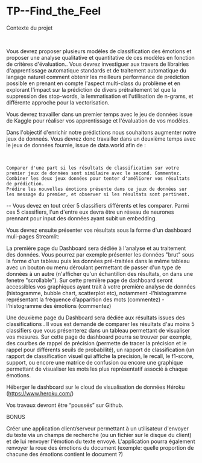 # TP--Find_the_Feel

Contexte du projet

​

Vous devrez proposer plusieurs modèles de classification des émotions et proposer une analyse qualitative et quantitative de ces modèles en fonction de critères d'évaluation.. Vous devrez investiguer aux travers de librairies d'apprentissage automatique standards et de traitement automatique du langage naturel comment obtenir les meilleurs performance de prédiction possible en prenant en compte l'aspect multi-class du problème et en explorant l'impact sur la prédiction de divers prétraitement tel que la suppression des stop-words, la lemmatisation et l'utilisation de n-grams, et différente approche pour la vectorisation.

Vous devrez travailler dans un premier temps avec le jeu de données issue de Kaggle pour réaliser vos apprentissage et l'évaluation de vos modèles.

Dans l'objectif d'enrichir notre prédictions nous souhaitons augmenter notre jeux de donneés. Vous devrez donc travailler dans un deuxième temps avec le jeux de données fournie, issue de data.world afin de :

​

    Comparer d'une part si les résultats de classification sur votre premier jeux de données sont similaire avec le second. Commentez.
    Combiner les deux jeux données pour tenter d'améliorer vos résultats de prédiction.
    Prédire les nouvelles émotions présente dans ce jeux de données sur les message du premier, et observer si les résultats sont pertinent.

-- Vous devez en tout créer 5 classifiers différents et les comparer. Parmi ces 5 classifiers, l'un d'entre eux devra être un réseau de neurones prennant pour input des données ayant subit un embedding.

Vous devrez ensuite présenter vos résultats sous la forme d'un dashboard muli-pages Streamlit:

La première page du Dashboard sera dédiée à l'analyse et au traitement des données. Vous pourrez par exemple présenter les données "brut" sous la forme d'un tableau puis les données pré-traitées dans le même tableau avec un bouton ou menu déroulant permettant de passer d'un type de données à un autre (n'afficher qu'un échantillon des résultats, on dans une fenetre "scrollable"). Sur cette première page de dashboard seront accessibles vos graphiques ayant trait à votre première analyse de données (histogramme, bubble chart, scatterplot etc), notamment -l'histogramme représentant la fréquence d’apparition des mots (commentez) -l'histogramme des émotions (commentez)

Une deuxième page du Dashboard sera dédiée aux résultats issues des classifications . Il vous est demandé de comparer les résultats d'au moins 5 classifiers que vous présenterez dans un tableau permettant de visualiser vos mesures. Sur cette page de dashboard pourra se trouver par exemple, des courbes de rappel de précision (permette de tracer la précision et le rappel pour différents seuils de probabilité), un rapport de classification (un rapport de classification visuel qui affiche la precision, le recall, le f1-score, support, ou encore une matrice de confusion ou encore une graphique permettant de visualiser les mots les plus représentatif associé à chaque émotions.

Héberger le dashboard sur le cloud de visualisation de données Héroku (https://www.heroku.com/)

Vos travaux devront être “poussés” sur Github.

BONUS

Créer une application client/serveur permettant à un utilisateur d'envoyer du texte via un champs de recherche (ou un fichier sur le disque du client) et de lui renvoyer l'émotion du texte envoyé. L'application pourra également renvoyer la roue des émotions du document (exemple: quelle proportion de chacune des émotions contient le document ?)

